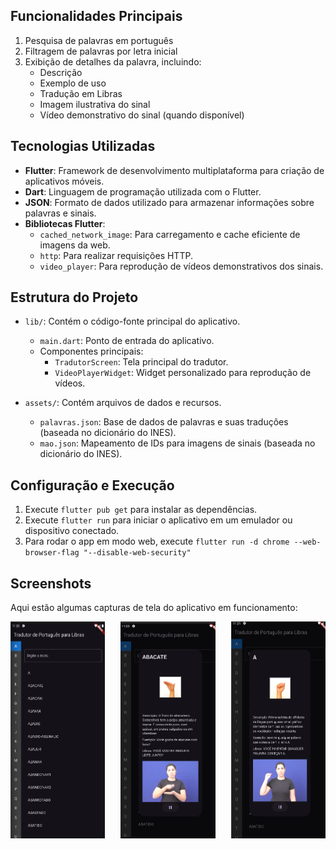 ## Funcionalidades Principais

1. Pesquisa de palavras em português
2. Filtragem de palavras por letra inicial
3. Exibição de detalhes da palavra, incluindo:
   - Descrição
   - Exemplo de uso
   - Tradução em Libras
   - Imagem ilustrativa do sinal
   - Vídeo demonstrativo do sinal (quando disponível)

## Tecnologias Utilizadas

- **Flutter**: Framework de desenvolvimento multiplataforma para criação de aplicativos móveis.
- **Dart**: Linguagem de programação utilizada com o Flutter.
- **JSON**: Formato de dados utilizado para armazenar informações sobre palavras e sinais.
- **Bibliotecas Flutter**:
  - `cached_network_image`: Para carregamento e cache eficiente de imagens da web.
  - `http`: Para realizar requisições HTTP.
  - `video_player`: Para reprodução de vídeos demonstrativos dos sinais.

## Estrutura do Projeto

- `lib/`: Contém o código-fonte principal do aplicativo.
  - `main.dart`: Ponto de entrada do aplicativo.
  - Componentes principais:
    - `TradutorScreen`: Tela principal do tradutor.
    - `VideoPlayerWidget`: Widget personalizado para reprodução de vídeos.
- `assets/`: Contém arquivos de dados e recursos.

  - `palavras.json`: Base de dados de palavras e suas traduções (baseada no dicionário do INES).
  - `mao.json`: Mapeamento de IDs para imagens de sinais (baseada no dicionário do INES).

## Configuração e Execução

1. Execute `flutter pub get` para instalar as dependências.
2. Execute `flutter run` para iniciar o aplicativo em um emulador ou dispositivo conectado.
3. Para rodar o app em modo web, execute `flutter run -d chrome --web-browser-flag "--disable-web-security"`

## Screenshots

Aqui estão algumas capturas de tela do aplicativo em funcionamento:

<div style="display: flex; justify-content: space-between;">
  <img src="assets/tela1.png" alt="Tela Inicial" width="30%">
  <img src="assets/tela2.png" alt="Pesquisa de Palavras" width="30%">
  <img src="assets/tela3.png" alt="Detalhes da Palavra" width="30%">
</div>
